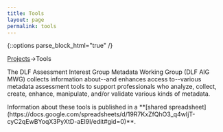 ```yaml
---
title: Tools
layout: page
permalink: tools
---
```

   {::options parse_block_html="true" /}

<a href="/projects">Projects</a>->Tools

<p>The DLF Assessment Interest Group Metadata Working Group (DLF AIG MWG) collects  information about--and enhances access to--various metadata assessment tools to support professionals who analyze, collect, create, enhance, manipulate, and/or validate various kinds of metadata.</p> 

<p>Information about these tools is published in a **[shared spreadsheet](https://docs.google.com/spreadsheets/d/19R7KxZfQhO3_q4wIjT-cyC2qEwBYoqX3PyXtD-aEI9I/edit#gid=0)**.</p>
